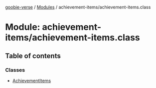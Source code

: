 [goobie-verse](../README.md) / [Modules](../modules.md) / achievement-items/achievement-items.class

# Module: achievement-items/achievement-items.class

## Table of contents

### Classes

- [AchievementItems](../classes/achievement_items_achievement_items_class.AchievementItems.md)
